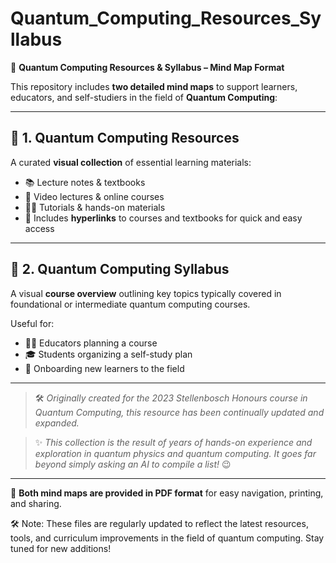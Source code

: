 # Quantum_Computing_Resources_Syllabus

🧠 **Quantum Computing Resources & Syllabus – Mind Map Format**

This repository includes **two detailed mind maps** to support learners, educators, and self-studiers in the field of **Quantum Computing**:

---

## 📘 1. Quantum Computing Resources  
A curated **visual collection** of essential learning materials:

- 📚 Lecture notes & textbooks  
- 🎥 Video lectures & online courses  
- 🧑‍💻 Tutorials & hands-on materials  
- 🔗 Includes **hyperlinks** to courses and textbooks for quick and easy access  

---

## 🧭 2. Quantum Computing Syllabus  
A visual **course overview** outlining key topics typically covered in foundational or intermediate quantum computing courses.  

Useful for:  
- 🧑‍🏫 Educators planning a course  
- 🎓 Students organizing a self-study plan  
- 🚀 Onboarding new learners to the field  

---

> 🛠️ *Originally created for the 2023 Stellenbosch Honours course in Quantum Computing, this resource has been continually updated and expanded.*

> ✨ *This collection is the result of years of hands-on experience and exploration in quantum physics and quantum computing. It goes far beyond simply asking an AI to compile a list!* 😉

---

📄 **Both mind maps are provided in PDF format** for easy navigation, printing, and sharing.

🛠️ Note: These files are regularly updated to reflect the latest resources, tools, 
and curriculum improvements in the field of quantum computing. Stay tuned for new additions!

